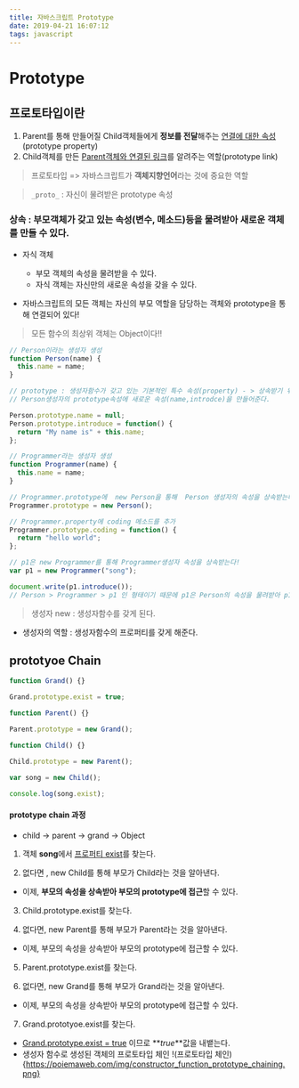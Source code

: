 ```yaml
---
title: 자바스크립트 Prototype
date: 2019-04-21 16:07:12
tags: javascript
---
```


# Prototype

## 프로토타입이란

1. Parent를 통해 만들어질 Child객체들에게 **정보를 전달**해주는 <u>연결에 대한 속성</u> (prototype property)
2. Child객체를 만든 <u>Parent객체와 연결된 링크</u>를 알려주는 역할(prototype link)

> 프로토타입 => 자바스크립트가 **객체지향언어**라는 것에 중요한 역할

> `_proto_` : 자신이 물려받은 prototype 속성

### 상속 : 부모객체가 갖고 있는 속성(변수, 메소드)등을 물려받아 새로운 객체를 만들 수 있다.

- 자식 객체

  - 부모 객체의 속성을 물려받을 수 있다.
  - 자식 객체는 자신만의 새로운 속성을 갖을 수 있다.

- 자바스크립트의 모든 객체는 자신의 부모 역할을 담당하는 객체와 prototype을 통해 연결되어 있다!

> 모든 함수의 최상위 객체는 Object이다!!

```js
// Person이라는 생성자 생성
function Person(name) {
  this.name = name;
}

// prototype : 생성자함수가 갖고 있는 기본적인 특수 속성(property) - > 상속받기 위한 수단(부모와 자식을 이어주는 연결다리)
// Person생성자의 prototype속성에 새로운 속성(name,introdce)을 만들어준다.

Person.prototype.name = null;
Person.prototype.introduce = function() {
  return "My name is" + this.name;
};

// Programmer라는 생성자 생성
function Programmer(name) {
  this.name = name;
}

// Programmer.prototype에  new Person을 통해  Person 생성자의 속성을 상속받는다!
Programmer.prototype = new Person();

// Programmer.property에 coding 메소드를 추가
Programmer.prototype.coding = function() {
  return "hello world";
};

// p1은 new Programmer를 통해 Programmer생성자 속성을 상속받는다!
var p1 = new Programmer("song");

document.write(p1.introduce());
// Person > Programmer > p1 인 형태이기 때문에 p1은 Person의 속성을 물려받아 p1.introdce()값을 나타낼 수 있다.
```

> 생성자 new : 생성자함수를 갖게 된다.

- 생성자의 역할 : 생성자함수의 프로퍼티를 갖게 해준다.

## prototyoe Chain

```js
function Grand() {}

Grand.prototype.exist = true;

function Parent() {}

Parent.prototype = new Grand();

function Child() {}

Child.prototype = new Parent();

var song = new Child();

console.log(song.exist);
```

#### prototype chain 과정

- child -> parent -> grand -> Object

1. 객체 **song**에서 <u>프로퍼티 exist</u>를 찾는다.

2. 없다면 , new Child를 통해 부모가 Child라는 것을 알아낸다.

- 이제, **부모의 속성을 상속받아 부모의 prototype에 접근**할 수 있다.

3. Child.prototype.exist를 찾는다.

4. 없다면, new Parent를 통해 부모가 Parent라는 것을 알아낸다.

- 이제, 부모의 속성을 상속받아 부모의 prototype에 접근할 수 있다.

5. Parent.prototype.exist를 찾는다.

6. 없다면, new Grand를 통해 부모가 Grand라는 것을 알아낸다.

- 이제, 부모의 속성을 상속받아 부모의 prototype에 접근할 수 있다.

7. Grand.prototyoe.exist를 찾는다.

- <u>Grand.prototype.exist = true</u> 이므로 **_true_**값을 내뱉는다.
- 생성자 함수로 생성된 객체의 프로토타입 체인
  !(프로토타입 체인){https://poiemaweb.com/img/constructor_function_prototype_chaining.png}
